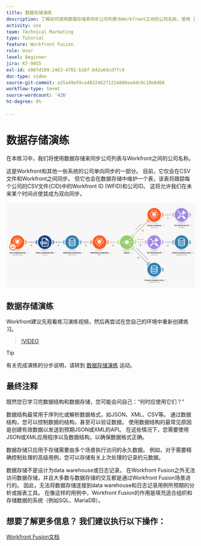 ```yaml
---
title: 数据存储演练
description: 了解如何使用数据存储来同步公司列表与Workfront之间的公司名称，使用 [!DNL Adobe Workfront Fusion].
activity: use
team: Technical Marketing
type: Tutorial
feature: Workfront Fusion
role: User
level: Beginner
jira: KT-9055
exl-id: e96fd109-2463-4702-b1bf-b42a6dcd7fc4
doc-type: video
source-git-commit: a25a49e59ca483246271214886ea4dc9c10e8d66
workflow-type: tm+mt
source-wordcount: '426'
ht-degree: 0%

---
```


# 数据存储演练

在本练习中，我们将使用数据存储来同步公司列表与Workfront之间的公司名称。

这是Workfront和其他一些系统的公司单向同步的一部分。 目前，它仅会在CSV文件和Workfront之间同步。 但它也会在数据存储中维护一个表，该表将跟踪每个公司的CSV文件(CID)中的Workfront ID (WFID)和公司ID。 这将允许我们在未来某个时间点使其成为双向同步。

![融合场景的图像](assets/data-structures-and-data-stores-2.png)

## 数据存储演练

Workfront建议先观看练习演练视频，然后再尝试在您自己的环境中重新创建练习。

>[!VIDEO](https://video.tv.adobe.com/v/335296/?quality=12&learn=on)

>[!TIP]
>
>有关完成演练的分步说明，请转到 [数据存储演练](https://experienceleague.adobe.com/docs/workfront-learn/tutorials-workfront/fusion/exercises/data-stores.html?lang=en) 运动。


## 最终注释

既然您已学习完数据结构和数据存储，您可能会问自己：“何时应使用它们？”

数据结构最常用于序列化或解析数据格式，如JSON、XML、CSV等。 通过数据结构，您可以控制数据的结构，甚至可以验证数据。 使用数据结构的最常见原因是创建有效数据以发送到预期JSON或XML的API。 在这些情况下，您需要使用JSON或XML应用程序以及数据结构，以确保数据格式正确。

数据存储只应用于存储需要由多个场景执行访问的永久数据。 例如，对于需要精确控制处理的高级用例，您可以存储有关上次处理的记录的元数据。

数据存储不是设计为data warehouse或日志记录。 在Workfront Fusion之外无法访问数据存储，并且大多数与数据存储的交互都是通过Workfront Fusion场景进行的。 因此，无法将数据存储连接到data warehouse和日志记录用例所预期的分析或报表工具。 在像这样的用例中，Workfront Fusion的作用是填充适合组织和存储数据的系统（例如SQL、MariaDB）。

## 想要了解更多信息？ 我们建议执行以下操作：

[Workfront Fusion文档](https://experienceleague.adobe.com/docs/workfront/using/adobe-workfront-fusion/workfront-fusion-2.html?lang=en)
